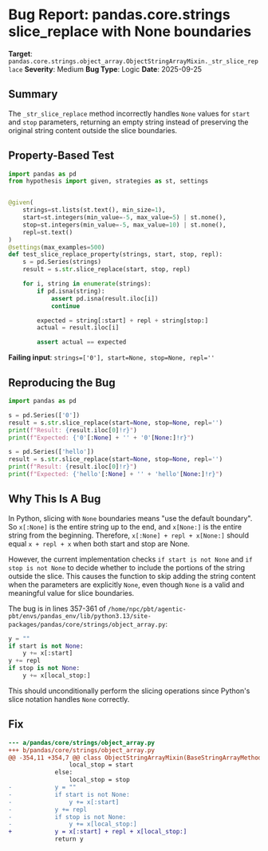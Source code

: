 # Bug Report: pandas.core.strings slice_replace with None boundaries

**Target**: `pandas.core.strings.object_array.ObjectStringArrayMixin._str_slice_replace`
**Severity**: Medium
**Bug Type**: Logic
**Date**: 2025-09-25

## Summary

The `_str_slice_replace` method incorrectly handles `None` values for `start` and `stop` parameters, returning an empty string instead of preserving the original string content outside the slice boundaries.

## Property-Based Test

```python
import pandas as pd
from hypothesis import given, strategies as st, settings


@given(
    strings=st.lists(st.text(), min_size=1),
    start=st.integers(min_value=-5, max_value=5) | st.none(),
    stop=st.integers(min_value=-5, max_value=10) | st.none(),
    repl=st.text()
)
@settings(max_examples=500)
def test_slice_replace_property(strings, start, stop, repl):
    s = pd.Series(strings)
    result = s.str.slice_replace(start, stop, repl)

    for i, string in enumerate(strings):
        if pd.isna(string):
            assert pd.isna(result.iloc[i])
            continue

        expected = string[:start] + repl + string[stop:]
        actual = result.iloc[i]

        assert actual == expected
```

**Failing input**: `strings=['0'], start=None, stop=None, repl=''`

## Reproducing the Bug

```python
import pandas as pd

s = pd.Series(['0'])
result = s.str.slice_replace(start=None, stop=None, repl='')
print(f"Result: {result.iloc[0]!r}")
print(f"Expected: {'0'[:None] + '' + '0'[None:]!r}")

s = pd.Series(['hello'])
result = s.str.slice_replace(start=None, stop=None, repl='')
print(f"Result: {result.iloc[0]!r}")
print(f"Expected: {'hello'[:None] + '' + 'hello'[None:]!r}")
```

## Why This Is A Bug

In Python, slicing with `None` boundaries means "use the default boundary". So `x[:None]` is the entire string up to the end, and `x[None:]` is the entire string from the beginning. Therefore, `x[:None] + repl + x[None:]` should equal `x + repl + x` when both start and stop are None.

However, the current implementation checks `if start is not None` and `if stop is not None` to decide whether to include the portions of the string outside the slice. This causes the function to skip adding the string content when the parameters are explicitly `None`, even though `None` is a valid and meaningful value for slice boundaries.

The bug is in lines 357-361 of `/home/npc/pbt/agentic-pbt/envs/pandas_env/lib/python3.13/site-packages/pandas/core/strings/object_array.py`:

```python
y = ""
if start is not None:
    y += x[:start]
y += repl
if stop is not None:
    y += x[local_stop:]
```

This should unconditionally perform the slicing operations since Python's slice notation handles `None` correctly.

## Fix

```diff
--- a/pandas/core/strings/object_array.py
+++ b/pandas/core/strings/object_array.py
@@ -354,11 +354,7 @@ class ObjectStringArrayMixin(BaseStringArrayMethods):
                 local_stop = start
             else:
                 local_stop = stop
-            y = ""
-            if start is not None:
-                y += x[:start]
-            y += repl
-            if stop is not None:
-                y += x[local_stop:]
+            y = x[:start] + repl + x[local_stop:]
             return y
```